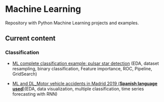 # Machine Learning

Repository with Python Machine Learning projects and examples. 

## Current content

### Classification
* [ML complete classification example: pulsar star detection](https://github.com/Sampayob/Machine-Learning/blob/master/classification/Machine%20Learning%20complete%20classification%20example%20-%20Pulsar%20star%20detection.ipynb) (EDA, dataset resampling, binary classification, Feature importance, ROC, Pipeline, GridSearch) 

* [ML and DL_Motor vehicle accidents in Madrid 2019 (**Spanish language used**)](https://github.com/Sampayob/Machine-Learning/blob/master/classification/MLandDL_MotorVehicleAccidents.ipynb)(EDA, data visualization, multiple classification, time series forecasting with RNN) 
